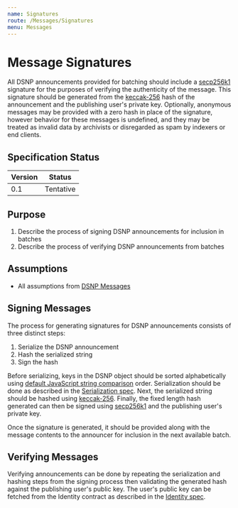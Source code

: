 ```yaml
---
name: Signatures
route: /Messages/Signatures
menu: Messages
---
```


# Message Signatures

All DSNP announcements provided for batching should include a [secp256k1](https://google.com/search?hl=en&q=secp256k1) signature for the purposes of verifying the authenticity of the message.
This signature should be generated from the [keccak-256](https://en.wikipedia.org/wiki/SHA-3) hash of the announcement and the publishing user's private key.
Optionally, anonymous messages may be provided with a zero hash in place of the signature, however behavior for these messages is undefined, and they may be treated as invalid data by archivists or disregarded as spam by indexers or end clients.

## Specification Status

| Version | Status |
---------- | ---------
| 0.1     | Tentative |

## Purpose
1. Describe the process of signing DSNP announcements for inclusion in batches
1. Describe the process of verifying DSNP announcements from batches

## Assumptions
* All assumptions from [DSNP Messages](/Messages/Overview)

## Signing Messages

The process for generating signatures for DSNP announcements consists of three distinct steps:

1. Serialize the DSNP announcement
1. Hash the serialized string
1. Sign the hash

Before serializing, keys in the DSNP object should be sorted alphabetically using [default JavaScript string comparison](https://developer.mozilla.org/en-US/docs/Web/JavaScript/Reference/Global_Objects/Intl/Collator) order.
Serialization should be done as described in the [Serialization spec](/Identity/Serialization).
Next, the serialized string should be hashed using [keccak-256](https://en.wikipedia.org/wiki/SHA-3).
Finally, the fixed length hash generated can then be signed using [secp256k1](https://google.com/search?hl=en&q=secp256k1) and the publishing user's private key.

Once the signature is generated, it should be provided along with the message contents to the announcer for inclusion in the next available batch.

## Verifying Messages

Verifying announcements can be done by repeating the serialization and hashing steps from the signing process then validating the generated hash against the publishing user's public key.
The user's public key can be fetched from the Identity contract as described in the [Identity spec](/Identity/Overview).
